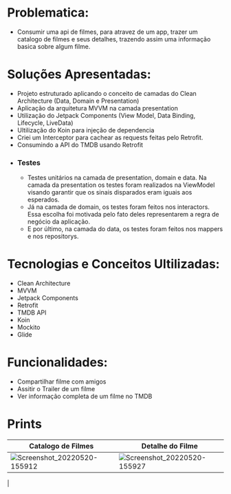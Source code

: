 # Problematica:

 - Consumir uma api de filmes, para atravez de um app, trazer um catalogo de filmes e seus detalhes,
trazendo assim uma informação basica sobre algum filme.

# Soluções Apresentadas:

- Projeto estruturado aplicando o conceito de camadas do Clean Architecture (Data, Domain e Presentation)
- Aplicação da arquitetura MVVM na camada presentation
- Utilização do Jetpack Components (View Model, Data Binding, Lifecycle, LiveData)
- Ultilização do Koin para injeção de dependencia
- Criei um Interceptor para cachear as requests feitas pelo Retrofit.
- Consumindo a API do TMDB usando Retrofit
- ### Testes
    - Testes unitários na camada de presentation, domain e data. Na camada da presentation os
       testes foram realizados na ViewModel visando garantir que os sinais disparados eram iguais aos esperados.
    - Já na camada de domain, os testes foram feitos nos interactors. Essa escolha foi motivada pelo fato deles 
       representarem a regra de negócio da aplicação.
    - E por último, na camada do data, os testes foram feitos nos mappers e nos repositorys.


# Tecnologias e Conceitos Ultilizadas:

- Clean Architecture
- MVVM
- Jetpack Components
- Retrofit
- TMDB API
- Koin
- Mockito
- Glide

# Funcionalidades:

- Compartilhar filme com amigos
- Assitir o Trailer de um filme
- Ver informação completa de um filme no TMDB

# Prints

| Catalogo de Filmes  | Detalhe do Filme  |
| ------------------- | ------------------- |
|  ![Screenshot_20220520-155912](https://user-images.githubusercontent.com/2872913/169603151-3b097750-f553-41a0-bf5f-b7832169ade8.png) |  ![Screenshot_20220520-155927](https://user-images.githubusercontent.com/2872913/169603172-d273a46a-c7d8-415b-a9db-2d474f419c04.png)
 |

